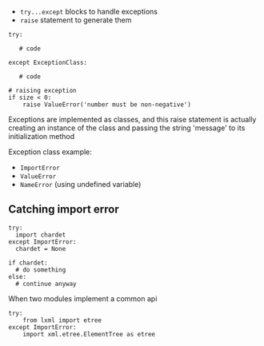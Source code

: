 * `try...except` blocks to handle exceptions
* `raise` statement to generate them
```
try:

   # code
   
except ExceptionClass:

   # code
   
# raising exception
if size < 0:
    raise ValueError('number must be non-negative')
```
Exceptions are implemented as classes, and this raise statement is actually creating an instance of the class 
and passing the string 'message' to its initialization method

Exception class example:
* `ImportError`
* `ValueError`
* `NameError` (using undefined variable)

## Catching import error
```
try:
  import chardet
except ImportError:
  chardet = None

if chardet:
  # do something
else:
  # continue anyway
```
When two modules implement a common api
```
try:
    from lxml import etree
except ImportError:
    import xml.etree.ElementTree as etree
```
